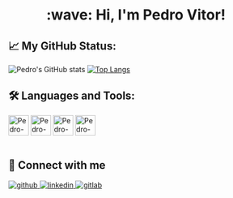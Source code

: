 <h1 align="center">:wave: Hi, I'm Pedro Vitor!</h1>

## :chart_with_upwards_trend: My GitHub Status:
![Pedro's GitHub stats](https://github-readme-stats.vercel.app/api?username=pedruuv&show_icons=true&theme=monokai)
[![Top Langs](https://github-readme-stats.vercel.app/api/top-langs/?username=pedruuv&layout=compact&theme=monokai)](https://github.com/pedruuv/github-readme-stats)

 ## :hammer_and_wrench: Languages and Tools:
<div style="display: inline_block">
 <img align="center" alt="Pedro-java" height="40" width="40" src="https://cdn.jsdelivr.net/gh/devicons/devicon/icons/java/java-plain.svg">
  <img align="center" alt="Pedro-go" height="40" width="40" src="https://cdn.jsdelivr.net/gh/devicons/devicon/icons/go/go-original-wordmark.svg">
   <img align="center" alt="Pedro-postgreSQL" height="40" width="40" src="https://cdn.jsdelivr.net/gh/devicons/devicon/icons/postgresql/postgresql-original.svg">
  <img align="center" alt="Pedro-Git" height="40" width="40" src="https://cdn.jsdelivr.net/gh/devicons/devicon/icons/git/git-original.svg">
       
</div><br>

## :speech_balloon: Connect with me  
<div>
<a href="https://github.com/pedruuv" target="_blank">
<img src=https://img.shields.io/badge/github-%2324292e.svg?&style=for-the-badge&logo=github&logoColor=white alt=github style="margin-bottom: 5px;" />
</a>
<a href="https://www.linkedin.com/in/pedro-vitor-gurgel-9794b0284/" target="_blank">
<img src=https://img.shields.io/badge/linkedin-%231E77B5.svg?&style=for-the-badge&logo=linkedin&logoColor=white alt=linkedin style="margin-bottom: 5px;" />
</a>
<a href="https://gitlab.com/pedruuv" target="_blank">
<img src=https://img.shields.io/badge/gitlab-330F63.svg?&style=for-the-badge&logo=gitlab&logoColor=white alt=gitlab style="margin-bottom: 5px;" />
</a>  
</div>  
<br/>  

  
  

